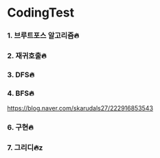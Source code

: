 # CodingTest
### 1. 브루트포스 알고리즘🔥
### 2. 재귀호출🔥
### 3. DFS🔥
### 4. BFS🔥
https://blog.naver.com/skarudals27/222916853543
### 6. 구현🔥
### 7. 그리디🔥z
